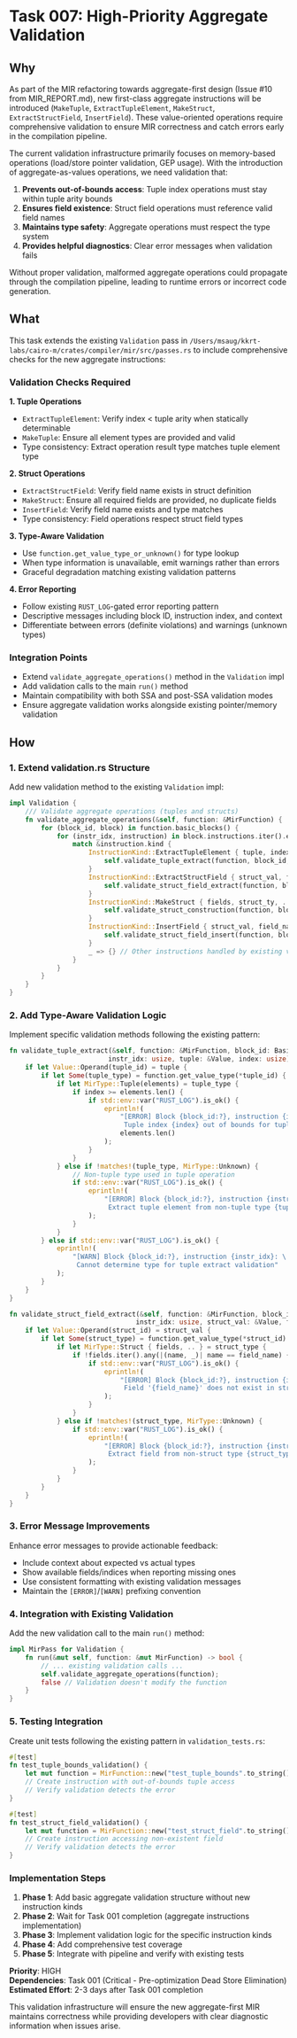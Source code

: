 # Task 007: High-Priority Aggregate Validation

## Why

As part of the MIR refactoring towards aggregate-first design (Issue #10 from
MIR_REPORT.md), new first-class aggregate instructions will be introduced
(`MakeTuple`, `ExtractTupleElement`, `MakeStruct`, `ExtractStructField`,
`InsertField`). These value-oriented operations require comprehensive validation
to ensure MIR correctness and catch errors early in the compilation pipeline.

The current validation infrastructure primarily focuses on memory-based
operations (load/store pointer validation, GEP usage). With the introduction of
aggregate-as-values operations, we need validation that:

1. **Prevents out-of-bounds access**: Tuple index operations must stay within
   tuple arity bounds
2. **Ensures field existence**: Struct field operations must reference valid
   field names
3. **Maintains type safety**: Aggregate operations must respect the type system
4. **Provides helpful diagnostics**: Clear error messages when validation fails

Without proper validation, malformed aggregate operations could propagate
through the compilation pipeline, leading to runtime errors or incorrect code
generation.

## What

This task extends the existing `Validation` pass in
`/Users/msaug/kkrt-labs/cairo-m/crates/compiler/mir/src/passes.rs` to include
comprehensive checks for the new aggregate instructions:

### Validation Checks Required

**1. Tuple Operations**

- `ExtractTupleElement`: Verify index < tuple arity when statically determinable
- `MakeTuple`: Ensure all element types are provided and valid
- Type consistency: Extract operation result type matches tuple element type

**2. Struct Operations**

- `ExtractStructField`: Verify field name exists in struct definition
- `MakeStruct`: Ensure all required fields are provided, no duplicate fields
- `InsertField`: Verify field name exists and type matches
- Type consistency: Field operations respect struct field types

**3. Type-Aware Validation**

- Use `function.get_value_type_or_unknown()` for type lookup
- When type information is unavailable, emit warnings rather than errors
- Graceful degradation matching existing validation patterns

**4. Error Reporting**

- Follow existing `RUST_LOG`-gated error reporting pattern
- Descriptive messages including block ID, instruction index, and context
- Differentiate between errors (definite violations) and warnings (unknown
  types)

### Integration Points

- Extend `validate_aggregate_operations()` method in the `Validation` impl
- Add validation calls to the main `run()` method
- Maintain compatibility with both SSA and post-SSA validation modes
- Ensure aggregate validation works alongside existing pointer/memory validation

## How

### 1. Extend validation.rs Structure

Add new validation method to the existing `Validation` impl:

```rust
impl Validation {
    /// Validate aggregate operations (tuples and structs)
    fn validate_aggregate_operations(&self, function: &MirFunction) {
        for (block_id, block) in function.basic_blocks() {
            for (instr_idx, instruction) in block.instructions.iter().enumerate() {
                match &instruction.kind {
                    InstructionKind::ExtractTupleElement { tuple, index, .. } => {
                        self.validate_tuple_extract(function, block_id, instr_idx, tuple, *index);
                    }
                    InstructionKind::ExtractStructField { struct_val, field_name, .. } => {
                        self.validate_struct_field_extract(function, block_id, instr_idx, struct_val, field_name);
                    }
                    InstructionKind::MakeStruct { fields, struct_ty, .. } => {
                        self.validate_struct_construction(function, block_id, instr_idx, fields, struct_ty);
                    }
                    InstructionKind::InsertField { struct_val, field_name, .. } => {
                        self.validate_struct_field_insert(function, block_id, instr_idx, struct_val, field_name);
                    }
                    _ => {} // Other instructions handled by existing validation
                }
            }
        }
    }
}
```

### 2. Add Type-Aware Validation Logic

Implement specific validation methods following the existing pattern:

```rust
fn validate_tuple_extract(&self, function: &MirFunction, block_id: BasicBlockId,
                         instr_idx: usize, tuple: &Value, index: usize) {
    if let Value::Operand(tuple_id) = tuple {
        if let Some(tuple_type) = function.get_value_type(*tuple_id) {
            if let MirType::Tuple(elements) = tuple_type {
                if index >= elements.len() {
                    if std::env::var("RUST_LOG").is_ok() {
                        eprintln!(
                            "[ERROR] Block {block_id:?}, instruction {instr_idx}: \
                             Tuple index {index} out of bounds for tuple with {} elements",
                            elements.len()
                        );
                    }
                }
            } else if !matches!(tuple_type, MirType::Unknown) {
                // Non-tuple type used in tuple operation
                if std::env::var("RUST_LOG").is_ok() {
                    eprintln!(
                        "[ERROR] Block {block_id:?}, instruction {instr_idx}: \
                         Extract tuple element from non-tuple type {tuple_type:?}"
                    );
                }
            }
        } else if std::env::var("RUST_LOG").is_ok() {
            eprintln!(
                "[WARN] Block {block_id:?}, instruction {instr_idx}: \
                 Cannot determine type for tuple extract validation"
            );
        }
    }
}

fn validate_struct_field_extract(&self, function: &MirFunction, block_id: BasicBlockId,
                                instr_idx: usize, struct_val: &Value, field_name: &str) {
    if let Value::Operand(struct_id) = struct_val {
        if let Some(struct_type) = function.get_value_type(*struct_id) {
            if let MirType::Struct { fields, .. } = struct_type {
                if !fields.iter().any(|(name, _)| name == field_name) {
                    if std::env::var("RUST_LOG").is_ok() {
                        eprintln!(
                            "[ERROR] Block {block_id:?}, instruction {instr_idx}: \
                             Field '{field_name}' does not exist in struct"
                        );
                    }
                }
            } else if !matches!(struct_type, MirType::Unknown) {
                if std::env::var("RUST_LOG").is_ok() {
                    eprintln!(
                        "[ERROR] Block {block_id:?}, instruction {instr_idx}: \
                         Extract field from non-struct type {struct_type:?}"
                    );
                }
            }
        }
    }
}
```

### 3. Error Message Improvements

Enhance error messages to provide actionable feedback:

- Include context about expected vs actual types
- Show available fields/indices when reporting missing ones
- Use consistent formatting with existing validation messages
- Maintain the `[ERROR]`/`[WARN]` prefixing convention

### 4. Integration with Existing Validation

Add the new validation call to the main `run()` method:

```rust
impl MirPass for Validation {
    fn run(&mut self, function: &mut MirFunction) -> bool {
        // ... existing validation calls ...
        self.validate_aggregate_operations(function);
        false // Validation doesn't modify the function
    }
}
```

### 5. Testing Integration

Create unit tests following the existing pattern in `validation_tests.rs`:

```rust
#[test]
fn test_tuple_bounds_validation() {
    let mut function = MirFunction::new("test_tuple_bounds".to_string());
    // Create instruction with out-of-bounds tuple access
    // Verify validation detects the error
}

#[test]
fn test_struct_field_validation() {
    let mut function = MirFunction::new("test_struct_field".to_string());
    // Create instruction accessing non-existent field
    // Verify validation detects the error
}
```

### Implementation Steps

1. **Phase 1**: Add basic aggregate validation structure without new instruction
   kinds
2. **Phase 2**: Wait for Task 001 completion (aggregate instructions
   implementation)
3. **Phase 3**: Implement validation logic for the specific instruction kinds
4. **Phase 4**: Add comprehensive test coverage
5. **Phase 5**: Integrate with pipeline and verify with existing tests

**Priority**: HIGH  
**Dependencies**: Task 001 (Critical - Pre-optimization Dead Store
Elimination)  
**Estimated Effort**: 2-3 days after Task 001 completion

This validation infrastructure will ensure the new aggregate-first MIR maintains
correctness while providing developers with clear diagnostic information when
issues arise.
